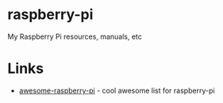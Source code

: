 # raspberry-pi
My Raspberry Pi  resources, manuals, etc

# Links

* [awesome-raspberry-pi](https://github.com/thibmaek/awesome-raspberry-pi) - cool awesome list for raspberry-pi
